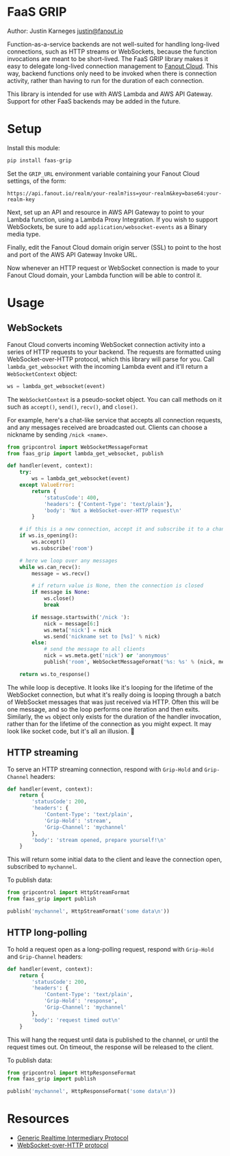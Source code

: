 # FaaS GRIP

Author: Justin Karneges <justin@fanout.io>

Function-as-a-service backends are not well-suited for handling long-lived connections, such as HTTP streams or WebSockets, because the function invocations are meant to be short-lived. The FaaS GRIP library makes it easy to delegate long-lived connection management to [Fanout Cloud](https://fanout.io/cloud/). This way, backend functions only need to be invoked when there is connection activity, rather than having to run for the duration of each connection.

This library is intended for use with AWS Lambda and AWS API Gateway. Support for other FaaS backends may be added in the future.

# Setup

Install this module:

```sh
pip install faas-grip
```

Set the `GRIP_URL` environment variable containing your Fanout Cloud settings, of the form:

```
https://api.fanout.io/realm/your-realm?iss=your-realm&key=base64:your-realm-key
```

Next, set up an API and resource in AWS API Gateway to point to your Lambda function, using a Lambda Proxy Integration. If you wish to support WebSockets, be sure to add `application/websocket-events` as a Binary media type.

Finally, edit the Fanout Cloud domain origin server (SSL) to point to the host and port of the AWS API Gateway Invoke URL.

Now whenever an HTTP request or WebSocket connection is made to your Fanout Cloud domain, your Lambda function will be able to control it.

# Usage

## WebSockets

Fanout Cloud converts incoming WebSocket connection activity into a series of HTTP requests to your backend. The requests are formatted using WebSocket-over-HTTP protocol, which this library will parse for you. Call `lambda_get_websocket` with the incoming Lambda event and it'll return a `WebSocketContext` object:

```py
ws = lambda_get_websocket(event)
```

The `WebSocketContext` is a pseudo-socket object. You can call methods on it such as `accept()`, `send()`, `recv()`, and `close()`.

For example, here's a chat-like service that accepts all connection requests, and any messages received are broadcasted out. Clients can choose a nickname by sending `/nick <name>`.

```py
from gripcontrol import WebSocketMessageFormat
from faas_grip import lambda_get_websocket, publish

def handler(event, context):
    try:
        ws = lambda_get_websocket(event)
    except ValueError:
        return {
            'statusCode': 400,
            'headers': {'Content-Type': 'text/plain'},
            'body': 'Not a WebSocket-over-HTTP request\n'
        }

    # if this is a new connection, accept it and subscribe it to a channel
    if ws.is_opening():
        ws.accept()
        ws.subscribe('room')

    # here we loop over any messages
    while ws.can_recv():
        message = ws.recv()

        # if return value is None, then the connection is closed
        if message is None:
            ws.close()
            break

        if message.startswith('/nick '):
            nick = message[6:]
            ws.meta['nick'] = nick
            ws.send('nickname set to [%s]' % nick)
        else:
            # send the message to all clients
            nick = ws.meta.get('nick') or 'anonymous'
            publish('room', WebSocketMessageFormat('%s: %s' % (nick, message)))

    return ws.to_response()
```

The while loop is deceptive. It looks like it's looping for the lifetime of the WebSocket connection, but what it's really doing is looping through a batch of WebSocket messages that was just received via HTTP. Often this will be one message, and so the loop performs one iteration and then exits. Similarly, the `ws` object only exists for the duration of the handler invocation, rather than for the lifetime of the connection as you might expect. It may look like socket code, but it's all an illusion. :tophat:

## HTTP streaming

To serve an HTTP streaming connection, respond with `Grip-Hold` and `Grip-Channel` headers:

```py
def handler(event, context):
    return {
        'statusCode': 200,
        'headers': {
            'Content-Type': 'text/plain',
            'Grip-Hold': 'stream',
            'Grip-Channel': 'mychannel'
        },
        'body': 'stream opened, prepare yourself!\n'
    }
```

This will return some initial data to the client and leave the connection open, subscribed to `mychannel`.

To publish data:

```py
from gripcontrol import HttpStreamFormat
from faas_grip import publish

publish('mychannel', HttpStreamFormat('some data\n'))
```

## HTTP long-polling

To hold a request open as a long-polling request, respond with `Grip-Hold` and `Grip-Channel` headers:

```py
def handler(event, context):
    return {
        'statusCode': 200,
        'headers': {
            'Content-Type': 'text/plain',
            'Grip-Hold': 'response',
            'Grip-Channel': 'mychannel'
        },
        'body': 'request timed out\n'
    }
```

This will hang the request until data is published to the channel, or until the request times out. On timeout, the response will be released to the client.

To publish data:

```py
from gripcontrol import HttpResponseFormat
from faas_grip import publish

publish('mychannel', HttpResponseFormat('some data\n'))
```

# Resources

* [Generic Realtime Intermediary Protocol](http://pushpin.org/docs/protocols/grip/)
* [WebSocket-over-HTTP protocol](http://pushpin.org/docs/protocols/websocket-over-http/)
